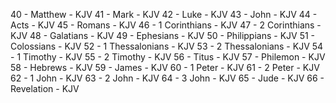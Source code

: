 40 - Matthew - KJV 
41 - Mark - KJV
42 - Luke - KJV 
43 - John - KJV
44 - Acts - KJV 
45 - Romans - KJV 
46 - 1 Corinthians - KJV 
47 - 2 Corinthians - KJV 
48 - Galatians - KJV 
49 - Ephesians - KJV 
50 - Philippians - KJV 
51 - Colossians - KJV 
52 - 1 Thessalonians - KJV 
53 - 2 Thessalonians - KJV 
54 - 1 Timothy - KJV 
55 - 2 Timothy - KJV 
56 - Titus - KJV 57 - Philemon - KJV 58 - Hebrews - KJV 
59 - James - KJV 
60 - 1 Peter - KJV 
61 - 2 Peter - KJV 
62 - 1 John - KJV 
63 - 2 John - KJV 
64 - 3 John - KJV 
65 - Jude - KJV 
66 - Revelation - KJV